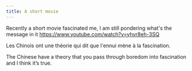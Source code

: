 ```yaml
---
title: A short movie
---
```


Recently a short movie fascinated me, I am still pondering what's the message in it https://www.youtube.com/watch?v=yhvr8eh-3SQ


Les Chinois ont une théorie qui dit que l'ennui mène à la fascination.

The Chinese have a theory that you pass through boredom into fascination and I think it’s true.